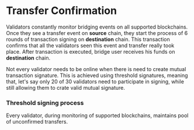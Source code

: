 # Transfer Confirmation

Validators constantly monitor bridging events on all supported blockchains. Once they see a transfer event on **source** chain, they start the process of 6 rounds of transaction signing on **destination** chain. This transaction confirms that all the validators seen this event and transfer really took place. After transaction is executed, bridge user receives his funds on **destination** chain.

Not every validator needs to be online when there is need to create mutual transaction signature. This is achieved using threshold signatures, meaning that, let's say only 20 of 30 validators need to  participate in signing, while still allowing them to crate valid mutual signature.

### Threshold signing process

Every validator, during monitoring of supported blockchains, maintains pool of unconfirmed transfers.
